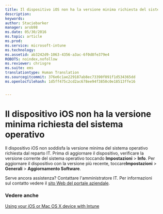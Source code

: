 ```yaml
---
title: Il dispositivo iOS non ha la versione minima richiesta del sistema operativo | Microsoft Intune
description: 
keywords: 
author: Staciebarker
manager: arob98
ms.date: 05/30/2016
ms.topic: article
ms.prod: 
ms.service: microsoft-intune
ms.technology: 
ms.assetid: ab3242d9-1063-4356-a3ac-6f0d8fe379e4
ROBOTS: noindex,nofollow
ms.reviewer: chrisgre
ms.suite: ems
translationtype: Human Translation
ms.sourcegitcommit: 376e6c1ae229187ab8ec73390f091f1d534365dd
ms.openlocfilehash: 1d5ff475c2cd2ac678ee94f3850c0e18513ffe16


---
```



# Il dispositivo iOS non ha la versione minima richiesta del sistema operativo

Il dispositivo iOS non soddisfa la versione minima del sistema operativo richiesta dal reparto IT.  Prima di aggiornare il dispositivo, verificare la versione corrente del sistema operativo toccando **Impostazioni** &gt; **Info**. Per aggiornare il dispositivo con la versione più recente, toccare**Impostazioni** &gt; **Generali** &gt; **Aggiornamento Software**.

Serve ancora assistenza? Contattare l'amministratore IT. Per informazioni sul contatto vedere il [sito Web del portale aziendale](http://portal.manage.microsoft.com).

### Vedere anche
[Using your iOS or Mac OS X device with Intune](using-your-ios-or-mac-os-x-device-with-intune.md)


<!--HONumber=Jul16_HO3-->


